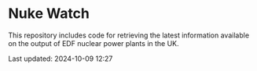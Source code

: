 # Nuke Watch

This repository includes code for retrieving the latest information available on the output of EDF nuclear power plants in the UK.

Last updated: 2024-10-09 12:27